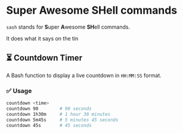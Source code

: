 # Super Awesome SHell commands

`sash` stands for **S**uper **A**wesome **SH**ell commands.

It does what it says on the tin


## ⏳ Countdown Timer

A Bash function to display a live countdown in `HH:MM:SS` format.

### ✅ Usage

```bash
countdown <time>
countdown 90        # 90 seconds
countdown 1h30m     # 1 hour 30 minutes
countdown 5m45s     # 5 minutes 45 seconds
countdown 45s       # 45 seconds
```
